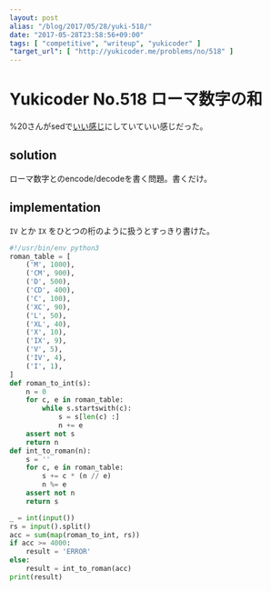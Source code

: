 ```yaml
---
layout: post
alias: "/blog/2017/05/28/yuki-518/"
date: "2017-05-28T23:58:56+09:00"
tags: [ "competitive", "writeup", "yukicoder" ]
"target_url": [ "http://yukicoder.me/problems/no/518" ]
---
```


# Yukicoder No.518 ローマ数字の和

%20さんがsedで[いい感じ](http://yukicoder.me/submissions/175724)にしていていい感じだった。

## solution

ローマ数字とのencode/decodeを書く問題。書くだけ。

## implementation

`IV` とか `IX` をひとつの桁のように扱うとすっきり書けた。

``` python
#!/usr/bin/env python3
roman_table = [
    ('M', 1000),
    ('CM', 900),
    ('D', 500),
    ('CD', 400),
    ('C', 100),
    ('XC', 90),
    ('L', 50),
    ('XL', 40),
    ('X', 10),
    ('IX', 9),
    ('V', 5),
    ('IV', 4),
    ('I', 1),
]
def roman_to_int(s):
    n = 0
    for c, e in roman_table:
        while s.startswith(c):
            s = s[len(c) :]
            n += e
    assert not s
    return n
def int_to_roman(n):
    s = ''
    for c, e in roman_table:
        s += c * (n // e)
        n %= e
    assert not n
    return s

_ = int(input())
rs = input().split()
acc = sum(map(roman_to_int, rs))
if acc >= 4000:
    result = 'ERROR'
else:
    result = int_to_roman(acc)
print(result)
```
